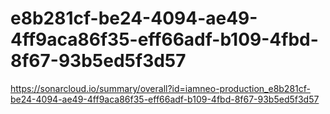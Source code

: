 # e8b281cf-be24-4094-ae49-4ff9aca86f35-eff66adf-b109-4fbd-8f67-93b5ed5f3d57
https://sonarcloud.io/summary/overall?id=iamneo-production_e8b281cf-be24-4094-ae49-4ff9aca86f35-eff66adf-b109-4fbd-8f67-93b5ed5f3d57
